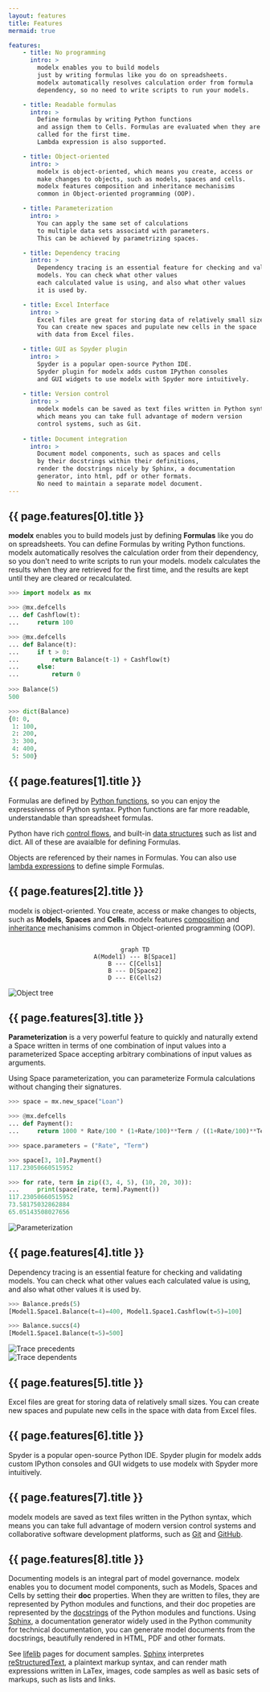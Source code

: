 ```yaml
---
layout: features
title: Features
mermaid: true

features:
    - title: No programming
      intro: >
        modelx enables you to build models
        just by writing formulas like you do on spreadsheets.
        modelx automatically resolves calculation order from formula
        dependency, so no need to write scripts to run your models.

    - title: Readable formulas
      intro: >
        Define formulas by writing Python functions
        and assign them to Cells. Formulas are evaluated when they are
        called for the first time.
        Lambda expression is also supported.

    - title: Object-oriented
      intro: >
        modelx is object-oriented, which means you create, access or
        make changes to objects, such as models, spaces and cells.
        modelx features composition and inheritance mechanisims
        common in Object-oriented programming (OOP). 

    - title: Parameterization
      intro: >
        You can apply the same set of calculations
        to multiple data sets associatd with parameters.
        This can be achieved by parametrizing spaces.

    - title: Dependency tracing
      intro: >
        Dependency tracing is an essential feature for checking and validating
        models. You can check what other values
        each calculated value is using, and also what other values
        it is used by.

    - title: Excel Interface
      intro: >
        Excel files are great for storing data of relatively small sizes.
        You can create new spaces and pupulate new cells in the space
        with data from Excel files. 

    - title: GUI as Spyder plugin
      intro: >
        Spyder is a popular open-source Python IDE.
        Spyder plugin for modelx adds custom IPython consoles
        and GUI widgets to use modelx with Spyder more intuitively.
        
    - title: Version control
      intro: >
        modelx models can be saved as text files written in Python syntax,
        which means you can take full advantage of modern version
        control systems, such as Git.
    
    - title: Document integration
      intro: >
        Document model components, such as spaces and cells
        by their docstrings within their definitions,
        render the docstrings nicely by Sphinx, a documentation
        generator, into html, pdf or other formats.
        No need to maintain a separate model document.
---
```



## {{ page.features[0].title }}

**modelx** enables you to build models
just by defining **Formulas** like you do on spreadsheets.
You can define Formulas by writing Python functions.
modelx automatically resolves the calculation order from 
their dependency, so you don't need to write scripts 
to run your models. 
modelx calculates the results when they are retrieved
for the first time, and the results are kept until
they are cleared or recalculated.

```py
>>> import modelx as mx

>>> @mx.defcells
... def Cashflow(t):
...     return 100

>>> @mx.defcells
... def Balance(t):
...     if t > 0:
...         return Balance(t-1) + Cashflow(t)
...     else:
...         return 0
    
>>> Balance(5)
500

>>> dict(Balance)
{0: 0,
 1: 100,
 2: 200,
 3: 300,
 4: 400,
 5: 500}
```


## {{ page.features[1].title }}

Formulas are defined by [Python functions](https://docs.python.org/3/tutorial/controlflow.html#defining-functions),
so you can enjoy the expressivenss of Python syntax.
Python functions are far more readable, understandable
than spreadsheet formulas.

Python have rich [control flows](https://docs.python.org/3/tutorial/controlflow.html),
and built-in [data structures](https://docs.python.org/3/tutorial/datastructures.html)
such as list and dict. All of these are avaialble for defining Formulas.

Objects are referenced by their names in Formulas.
You can also use [lambda expressions](https://docs.python.org/3/tutorial/controlflow.html#lambda-expressions)
to define simple Formulas.

## {{ page.features[2].title }}

modelx is object-oriented. You create, access or make changes to objects, 
such as **Models**, **Spaces** and **Cells**. 
modelx features [composition] and [inheritance] mechanisims common in Object-oriented programming (OOP).

<div class="row">
  <div class="col-sm-6"  style="text-align:center;">
<pre><code class="language-mermaid">
graph TD
A(Model1) --- B[Space1]
B --- C[Cells1]
B --- D[Space2]
D --- E(Cells2)
</code></pre>
  </div>
<div class="col-sm-6">
<img src="/img/features/ObjectTree.png" alt="Object tree">
</div>
</div>

[composition]: https://en.wikipedia.org/wiki/Object_composition
[inheritance]: https://en.wikipedia.org/wiki/Inheritance_(object-oriented_programming)

## {{ page.features[3].title }}

**Parameterization** is a very powerful feature
to quickly and naturally extend a Space written 
in terms of one combination of input values 
into a parameterized Space accepting arbitrary combinations
of input values as arguments.

Using Space parameterization, you can parameterize
Formula calculations without changing their signatures.


```py
>>> space = mx.new_space("Loan")

>>> @mx.defcells
... def Payment():
...     return 1000 * Rate/100 * (1+Rate/100)**Term / ((1+Rate/100)**Term -1)

>>> space.parameters = ("Rate", "Term")

>>> space[3, 10].Payment()
117.23050660515952

>>> for rate, term in zip((3, 4, 5), (10, 20, 30)):
...     print(space[rate, term].Payment())
117.23050660515952
73.58175032862884
65.05143508027656    
```

![Parameterization](img/features/Parameterization.png)


## {{ page.features[4].title }}

Dependency tracing is an essential feature for checking and validating models. 
You can check what other values each calculated value is using, 
and also what other values it is used by.

```py
>>> Balance.preds(5)
[Model1.Space1.Balance(t=4)=400, Model1.Space1.Cashflow(t=5)=100]

>>> Balance.succs(4)
[Model1.Space1.Balance(t=5)=500]
```


<div class="row">
  <div class="col-sm-6">
    <img src="/img/features/DependencyTracingPrecedents.png" alt="Trace precedents">
  </div>
  <div class="col-sm-6">
    <img src="/img/features/DependencyTracingDependents.png" alt="Trace dependents">
  </div>
</div>

## {{ page.features[5].title }}

Excel files are great for storing data of relatively small sizes. 
You can create new spaces and pupulate new cells in the space with data from Excel files.



## {{ page.features[6].title }}

Spyder is a popular open-source Python IDE. 
Spyder plugin for modelx adds custom IPython consoles and GUI widgets to use modelx with Spyder more intuitively.



## {{ page.features[7].title }}

modelx models are saved as text files written in the Python syntax, 
which means you can take full 
advantage of modern version control systems and collaborative
software development platforms, such as [Git] and [GitHub].

[Git]: https://git-scm.com/
[GitHub]: https://github.com/

## {{ page.features[8].title }}

Documenting models is an integral part of model governance.
modelx enables you to document model components,
such as Models, Spaces and Cells by setting their **doc**
properties. When they are written to files,
they are represented by Python modules and functions,
and their doc propeties are represented by 
the [docstrings] of the Python modules and functions.
Using [Sphinx],
a documentation generator widely used in the Python community
for technical documentation, 
you can generate model documents from the docstrings,
beautifully rendered in HTML, PDF and other formats.

See [lifelib] pages for document samples.
[Sphinx] interpretes [reStructuredText],
a plaintext markup syntax, and
can render math expressions written in LaTex,
images, code samples as well as basic sets
of markups, such as lists and links. 

[docstrings]: https://www.python.org/dev/peps/pep-0257/
[reStructuredText]: https://docutils.sourceforge.io/rst.html
[Sphinx]: https://www.sphinx-doc.org/en/master/
[lifelib]: https://lifelib.io